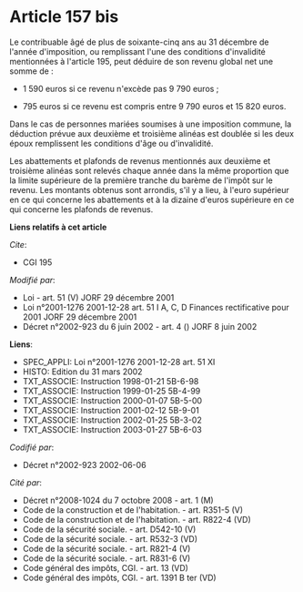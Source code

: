 # Article 157 bis

Le contribuable âgé de plus de soixante-cinq ans au 31 décembre de l'année d'imposition, ou remplissant l'une des conditions
d'invalidité mentionnées à l'article 195, peut déduire de son revenu global net une somme de :

- 1 590 euros si ce revenu n'excède pas 9 790 euros ;

- 795 euros si ce revenu est compris entre 9 790 euros et 15 820 euros.

Dans le cas de personnes mariées soumises à une imposition commune, la déduction prévue aux deuxième et troisième alinéas est
doublée si les deux époux remplissent les conditions d'âge ou d'invalidité.

Les abattements et plafonds de revenus mentionnés aux deuxième et troisième alinéas sont relevés chaque année dans la même
proportion que la limite supérieure de la première tranche du barème de l'impôt sur le revenu. Les montants obtenus sont
arrondis, s'il y a lieu, à l'euro supérieur en ce qui concerne les abattements et à la dizaine d'euros supérieure en ce qui
concerne les plafonds de revenus.

**Liens relatifs à cet article**

_Cite_:

  - CGI 195

_Modifié par_:

  - Loi - art. 51 (V) JORF 29 décembre 2001
  - Loi n°2001-1276 2001-12-28 art. 51 I A, C, D Finances rectificative pour 2001 JORF 29 décembre 2001
  - Décret n°2002-923 du 6 juin 2002 - art. 4 () JORF 8 juin 2002

**Liens**:

  - SPEC_APPLI: Loi n°2001-1276 2001-12-28 art. 51 XI
  - HISTO: Edition du 31 mars 2002
  - TXT_ASSOCIE: Instruction 1998-01-21 5B-6-98
  - TXT_ASSOCIE: Instruction 1999-01-25 5B-4-99
  - TXT_ASSOCIE: Instruction 2000-01-07 5B-5-00
  - TXT_ASSOCIE: Instruction 2001-02-12 5B-9-01
  - TXT_ASSOCIE: Instruction 2002-01-25 5B-3-02
  - TXT_ASSOCIE: Instruction 2003-01-27 5B-6-03

_Codifié par_:

  - Décret n°2002-923 2002-06-06

_Cité par_:

  - Décret n°2008-1024 du 7 octobre 2008 - art. 1 (M)
  - Code de la construction et de l'habitation. - art. R351-5 (V)
  - Code de la construction et de l'habitation. - art. R822-4 (VD)
  - Code de la sécurité sociale. - art. D542-10 (V)
  - Code de la sécurité sociale. - art. R532-3 (VD)
  - Code de la sécurité sociale. - art. R821-4 (V)
  - Code de la sécurité sociale. - art. R831-6 (V)
  - Code général des impôts, CGI. - art. 13 (VD)
  - Code général des impôts, CGI. - art. 1391 B ter (VD)
